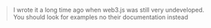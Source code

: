 > I wrote it a long time ago when web3.js was still very undeveloped. You should look for examples no their documentation instead
